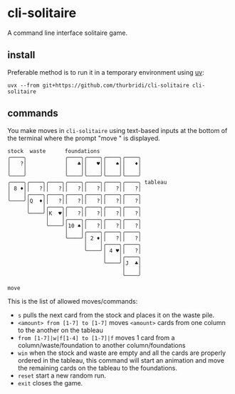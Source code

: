 # cli-solitaire
A command line interface solitaire game.

## install
Preferable method is to run it in a temporary environment using [uv](https://github.com/astral-sh/uv):
``` shell
uvx --from git+https://github.com/thurbridi/cli-solitaire cli-solitaire
```
## commands
You make moves in `cli-solitaire` using text-based inputs at the bottom of the terminal where the prompt "move " is displayed.

```
stock  waste      foundations
╭────╮            ╭────╮╭────╮╭────╮╭────╮
│   ?│            │   ♣││   ♥││   ♠││   ♦│
│    │            │    ││    ││    ││    │
╰────╯            ╰────╯╰────╯╰────╯╰────╯
╭────╮╭────╮╭────╮╭────╮╭────╮╭────╮╭────╮ tableau
│ 8 ♦││   ?││   ?││   ?││   ?││   ?││   ?│
│    │╭────╮╭────╮╭────╮╭────╮╭────╮╭────╮
╰────╯│Q  ♦││   ?││   ?││   ?││   ?││   ?│
      │    │╭────╮╭────╮╭────╮╭────╮╭────╮
      ╰────╯│K  ♥││   ?││   ?││   ?││   ?│
            │    │╭────╮╭────╮╭────╮╭────╮
            ╰────╯│10 ♠││   ?││   ?││   ?│
                  │    │╭────╮╭────╮╭────╮
                  ╰────╯│ 2 ♦││   ?││   ?│
                        │    │╭────╮╭────╮
                        ╰────╯│ 4 ♥││   ?│
                              │    │╭────╮
                              ╰────╯│J  ♣│
                                    │    │
                                    ╰────╯

move 
```
This is the list of allowed moves/commands:
- `s` pulls the next card from the stock and places it on the waste pile.
- `<amount> from [1-7] to [1-7]` moves `<amount>` cards from one column to the another on the tableau 
- `from [1-7]|w|f[1-4] to [1-7]|f` moves 1 card from a column/waste/foundation to another column/foundations 
- `win` when the stock and waste are empty and all the cards are properly ordered in the tableau, this command will start an animation and move the remaining cards on the tableau to the foundations.
- `reset` start a new random run.
- `exit` closes the game.
